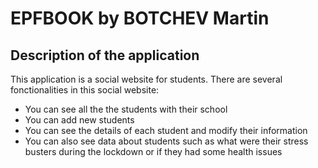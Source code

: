 # EPFBOOK by BOTCHEV Martin
## Description of the application
This application is a social website for students.
There are several fonctionalities in this social website:
- You can see all the the students with their school
- You can add new students
- You can see the details of each student and modify their information 
- You can also see data about students such as what were their stress busters during the lockdown or if they had some health issues

